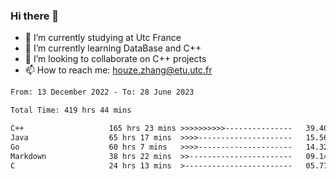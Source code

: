 ### Hi there 👋
- 🔭 I’m currently studying at Utc France
- 🌱 I’m currently learning DataBase and C++
- 👯 I’m looking to collaborate on C++ projects
- 📫 How to reach me: houze.zhang@etu.utc.fr

<!--START_SECTION:waka-->

```txt
From: 13 December 2022 - To: 28 June 2023

Total Time: 419 hrs 44 mins

C++                   165 hrs 23 mins >>>>>>>>>>---------------   39.40 %
Java                  65 hrs 17 mins  >>>>---------------------   15.56 %
Go                    60 hrs 7 mins   >>>>---------------------   14.32 %
Markdown              38 hrs 22 mins  >>-----------------------   09.14 %
C                     24 hrs 13 mins  >------------------------   05.77 %
```

<!--END_SECTION:waka-->
